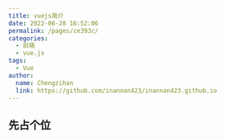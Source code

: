 ```yaml
---
title: vuejs简介
date: 2022-06-28 16:52:06
permalink: /pages/ce393c/
categories:
  - 前端
  - vue.js
tags:
  - Vue
author: 
  name: Chengzihan
  link: https://github.com/inannan423/inannan423.github.io
---
```

## 先占个位
